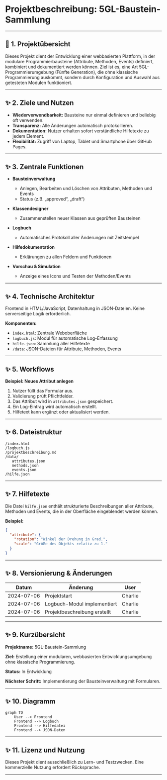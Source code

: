 # Projektbeschreibung: 5GL-Baustein-Sammlung

---

## 📘 1. Projektübersicht

Dieses Projekt dient der Entwicklung einer webbasierten Plattform, in der modulare Programmierbausteine (Attribute, Methoden, Events) definiert, kombiniert und dokumentiert werden können. Ziel ist es, eine Art 5GL-Programmierumgebung (Fünfte Generation), die ohne klassische Programmierung auskommt, sondern durch Konfiguration und Auswahl aus getesteten Modulen funktioniert.

---

## ✨ 2. Ziele und Nutzen

* **Wiederverwendbarkeit:** Bausteine nur einmal definieren und beliebig oft verwenden.
* **Transparenz:** Alle Änderungen automatisch protokollieren.
* **Dokumentation:** Nutzer erhalten sofort verständliche Hilfetexte zu jedem Element.
* **Flexibilität:** Zugriff von Laptop, Tablet und Smartphone über GitHub Pages.

---

## ✨ 3. Zentrale Funktionen

* **Bausteinverwaltung**

  * Anlegen, Bearbeiten und Löschen von Attributen, Methoden und Events
  * Status (z.B. „approved“, „draft“)

* **Klassendesigner**

  * Zusammenstellen neuer Klassen aus geprüften Bausteinen

* **Logbuch**

  * Automatisches Protokoll aller Änderungen mit Zeitstempel

* **Hilfedokumentation**

  * Erklärungen zu allen Feldern und Funktionen

* **Vorschau & Simulation**

  * Anzeige eines Icons und Testen der Methoden/Events

---

## ✨ 4. Technische Architektur

Frontend in HTML/JavaScript, Datenhaltung in JSON-Dateien. Keine serverseitige Logik erforderlich.

**Komponenten:**

* `index.html`: Zentrale Weboberfläche
* `logbuch.js`: Modul für automatische Log-Erfassung
* `hilfe.json`: Sammlung aller Hilfetexte
* `/data`: JSON-Dateien für Attribute, Methoden, Events

---

## ✨ 5. Workflows

**Beispiel: Neues Attribut anlegen**

1. Nutzer füllt das Formular aus.
2. Validierung prüft Pflichtfelder.
3. Das Attribut wird in `attributes.json` gespeichert.
4. Ein Log-Eintrag wird automatisch erstellt.
5. Hilfetext kann ergänzt oder aktualisiert werden.

---

## ✨ 6. Dateistruktur

```
/index.html
/logbuch.js
/projektbeschreibung.md
/data/
   attributes.json
   methods.json
   events.json
/hilfe.json
```

---

## ✨ 7. Hilfetexte

Die Datei `hilfe.json` enthält strukturierte Beschreibungen aller Attribute, Methoden und Events, die in der Oberfläche eingeblendet werden können.

**Beispiel:**

```json
{
  "attribute": {
    "rotation": "Winkel der Drehung in Grad.",
    "scale": "Größe des Objekts relativ zu 1."
  }
}
```

---

## ✨ 8. Versionierung & Änderungen

| Datum      | Änderung                     | User    |
| ---------- | ---------------------------- | ------- |
| 2024-07-06 | Projektstart                 | Charlie |
| 2024-07-06 | Logbuch-Modul implementiert  | Charlie |
| 2024-07-06 | Projektbeschreibung erstellt | Charlie |

---

## ✨ 9. Kurzübersicht

**Projektname:**
5GL-Baustein-Sammlung

**Ziel:**
Erstellung einer modularen, webbasierten Entwicklungsumgebung ohne klassische Programmierung.

**Status:**
In Entwicklung

**Nächster Schritt:**
Implementierung der Bausteinverwaltung mit Formularen.

---

## ✨ 10. Diagramm

```mermaid
graph TD
    User --> Frontend
    Frontend --> Logbuch
    Frontend --> Hilfedatei
    Frontend --> JSON-Daten
```

---

## ✨ 11. Lizenz und Nutzung

Dieses Projekt dient ausschließlich zu Lern- und Testzwecken. Eine kommerzielle Nutzung erfordert Rücksprache.

---
